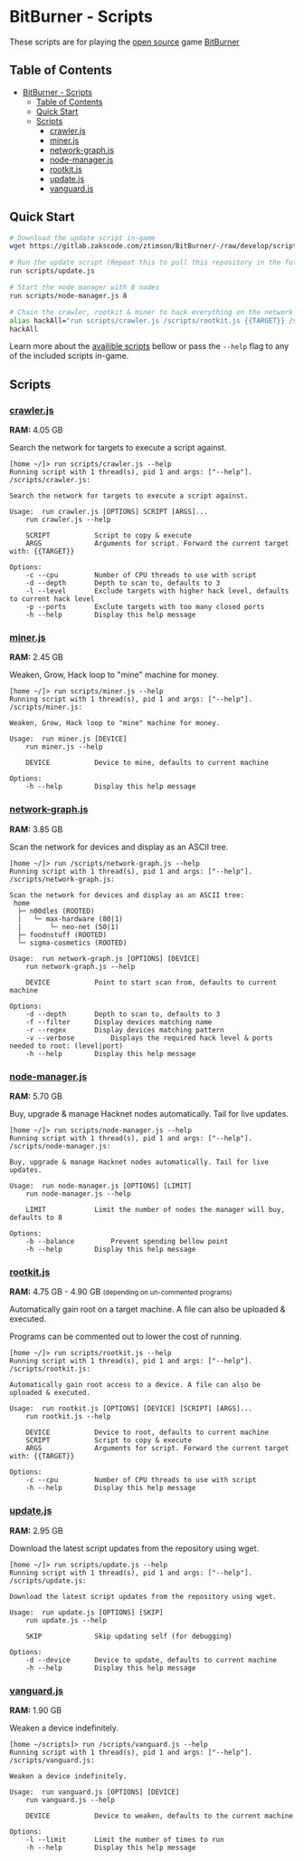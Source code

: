 # BitBurner - Scripts
These scripts are for playing the [open source](https://github.com/danielyxie/bitburner) game [BitBurner](https://danielyxie.github.io/bitburner/)

## Table of Contents
- [BitBurner - Scripts](#bitburner-scripts)
  - [Table of Contents](#table-of-contents)
  - [Quick Start](#quick-start)
  - [Scripts](#scripts)
	- [crawler.js](#crawlerjs)
	- [miner.js](#minerjs)
	- [network-graph.js](#network-graphjs)
	- [node-manager.js](#node-managerjs)
	- [rootkit.js](#rootkitjs)
	- [update.js](#updatejs)
	- [vanguard.js](#vanguardjs)

## Quick Start

```bash
# Download the update script in-game
wget https://gitlab.zakscode.com/ztimson/BitBurner/-/raw/develop/scripts/update.js scripts/update.js

# Run the update script (Repeat this to pull this repository in the future)
run scripts/update.js

# Start the node manager with 8 nodes
run scripts/node-manager.js 8

# Chain the crawler, rootkit & miner to hack everything on the network
alias hackAll="run scripts/crawler.js /scripts/rootkit.js {{TARGET}} /scripts/miner.js"
hackAll
```

Learn more about the [availible scripts](#scripts) bellow or pass the `--help` flag to any of the included scripts in-game.

## Scripts

### [crawler.js](./scripts/crawler.js)
**RAM:** 4.05 GB

Search the network for targets to execute a script against.
```
[home ~/]> run scripts/crawler.js --help
Running script with 1 thread(s), pid 1 and args: ["--help"].
/scripts/crawler.js: 

Search the network for targets to execute a script against.

Usage:	run crawler.js [OPTIONS] SCRIPT [ARGS]...
	run crawler.js --help

	SCRIPT			 Script to copy & execute
	ARGS			 Arguments for script. Forward the current target with: {{TARGET}}

Options:
	-c --cpu		 Number of CPU threads to use with script
	-d --depth		 Depth to scan to, defaults to 3
	-l --level		 Exclude targets with higher hack level, defaults to current hack level
	-p --ports		 Exclute targets with too many closed ports
	-h --help		 Display this help message
```

### [miner.js](./scripts/miner.js)
**RAM:** 2.45 GB

Weaken, Grow, Hack loop to "mine" machine for money.
```
[home ~/]> run scripts/miner.js --help
Running script with 1 thread(s), pid 1 and args: ["--help"].
/scripts/miner.js: 

Weaken, Grow, Hack loop to "mine" machine for money.

Usage:	run miner.js [DEVICE]
	run miner.js --help

	DEVICE			 Device to mine, defaults to current machine

Options:
	-h --help		 Display this help message
```

### [network-graph.js](./scripts/network-graph.js)
**RAM:** 3.85 GB

Scan the network for devices and display as an ASCII tree.
```
[home ~/]> run /scripts/network-graph.js --help
Running script with 1 thread(s), pid 1 and args: ["--help"].
/scripts/network-graph.js: 

Scan the network for devices and display as an ASCII tree:
 home
  ├─ n00dles (ROOTED)
  |   └─ max-hardware (80|1)
  |       └─ neo-net (50|1)
  ├─ foodnstuff (ROOTED)
  └─ sigma-cosmetics (ROOTED)

Usage:	run network-graph.js [OPTIONS] [DEVICE]
	run network-graph.js --help

	DEVICE			 Point to start scan from, defaults to current machine

Options:
	-d --depth		 Depth to scan to, defaults to 3
	-f --filter		 Display devices matching name
	-r --regex		 Display devices matching pattern
	-v --verbose		 Displays the required hack level & ports needed to root: (level|port)
	-h --help		 Display this help message
```

### [node-manager.js](./scripts/node-manager.js)
**RAM:** 5.70 GB

Buy, upgrade & manage Hacknet nodes automatically. Tail for live updates.
```
[home ~/]> run scripts/node-manager.js --help
Running script with 1 thread(s), pid 1 and args: ["--help"].
/scripts/node-manager.js: 

Buy, upgrade & manage Hacknet nodes automatically. Tail for live updates.

Usage:	run node-manager.js [OPTIONS] [LIMIT]
	run node-manager.js --help

	LIMIT			 Limit the number of nodes the manager will buy, defaults to 8

Options:
	-b --balance		 Prevent spending bellow point
	-h --help		 Display this help message
```

### [rootkit.js](./scripts/rootkit.js)
**RAM:** 4.75 GB - 4.90 GB <small>(depending on un-commented programs)</small>

Automatically gain root on a target machine. A file can also be uploaded & executed.

Programs can be commented out to lower the cost of running.
```
[home ~/]> run scripts/rootkit.js --help
Running script with 1 thread(s), pid 1 and args: ["--help"].
/scripts/rootkit.js: 

Automatically gain root access to a device. A file can also be uploaded & executed.

Usage:	run rootkit.js [OPTIONS] [DEVICE] [SCRIPT] [ARGS]...
	run rootkit.js --help

	DEVICE			 Device to root, defaults to current machine
	SCRIPT			 Script to copy & execute
	ARGS			 Arguments for script. Forward the current target with: {{TARGET}}

Options:
	-c --cpu		 Number of CPU threads to use with script
	-h --help		 Display this help message
```

### [update.js](./scripts/update.js)
**RAM:** 2.95 GB

Download the latest script updates from the repository using wget.
```
[home ~/]> run scripts/update.js --help
Running script with 1 thread(s), pid 1 and args: ["--help"].
/scripts/update.js: 

Download the latest script updates from the repository using wget.

Usage:	run update.js [OPTIONS] [SKIP]
	run update.js --help

	SKIP			 Skip updating self (for debugging)

Options:
	-d --device		 Device to update, defaults to current machine
	-h --help		 Display this help message
```

### [vanguard.js](./scripts/vanguard.js)
**RAM:** 1.90 GB

Weaken a device indefinitely.
```
[home ~/scripts]> run /scripts/vanguard.js --help
Running script with 1 thread(s), pid 1 and args: ["--help"].
/scripts/vanguard.js: 

Weaken a device indefinitely.

Usage:	run vanguard.js [OPTIONS] [DEVICE]
	run vanguard.js --help

	DEVICE			 Device to weaken, defaults to the current machine

Options:
	-l --limit		 Limit the number of times to run
	-h --help		 Display this help message
```
